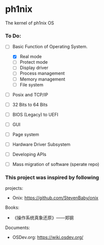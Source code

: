 # ph1nix

The kernel of ph1nix OS

### To Do:

- [ ] Basic Function of Operating System.
    
    - [x] Real mode
    - [ ] Protect mode
    - [ ] Display driver
    - [ ] Process management
    - [ ] Memory management
    - [ ] File system

- [ ] Posix and TCP/IP

- [ ] 32 Bits to 64 Bits

- [ ] BIOS (Legacy) to UEFI

- [ ] GUI

- [ ] Page system

- [ ] Hardware Driver Subsystem

- [ ] Developing APIs

- [ ] Mass migration of software (sperate repo)

### This project was inspired by following

projects:

- Onix: <https://github.com/StevenBaby/onix>

Books:

- 《操作系统真象还原》——郑钢

Documents:

- OSDev.org: <https://wiki.osdev.org/>

